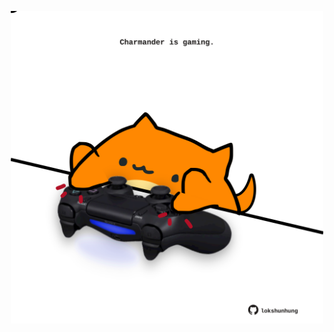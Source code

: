 <!-- built at 25/01/2025, 07:00:49 UTC -->
<p align="center">
  <img width="500" height="500" src="./ReadmeImage.svg">
</p>
